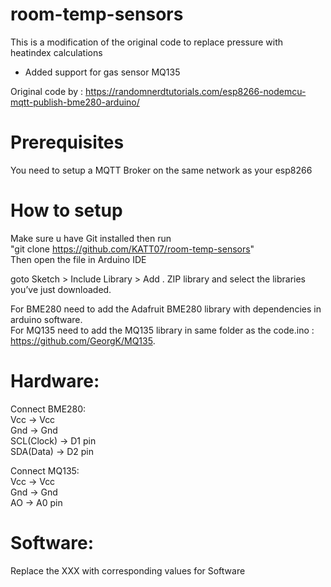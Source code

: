 # room-temp-sensors
This is a modification of the original code to replace pressure with heatindex calculations
+ Added support for gas sensor MQ135

Original code by : https://randomnerdtutorials.com/esp8266-nodemcu-mqtt-publish-bme280-arduino/



# Prerequisites

You need to setup a MQTT Broker on the same network as your esp8266

# How to setup
Make sure u have Git installed then run                                                                                                                                                                                                       
"git clone https://github.com/KATT07/room-temp-sensors"                                                                                                                                                                                       
Then open the file in Arduino IDE 

goto Sketch > Include Library > Add . ZIP library and select the libraries you’ve just downloaded.                                                                                                                                            

For BME280 need to add the Adafruit BME280 library with dependencies in arduino software.                                                                                                                                                     
For MQ135 need to add the MQ135 library in same folder as the code.ino : https://github.com/GeorgK/MQ135.                                                                                                                                    


# Hardware:
Connect BME280:                                                                                                                                                                                                                            
Vcc -> Vcc                                                                                                                                                                                                                                   
Gnd -> Gnd                                                                                                                                                                                                                               
SCL(Clock) -> D1 pin                                                                                                                                                                                                                          
SDA(Data) -> D2 pin                                                                                                                                                                                                                           

Connect MQ135:                                                                                                                                                                                                                            
Vcc -> Vcc                                                                                                                                                                                                                             
Gnd -> Gnd                                                                                                                                                                                                                             
AO -> A0 pin                                                                                                                                                                                                                             

# Software:
Replace the XXX with corresponding values for Software

